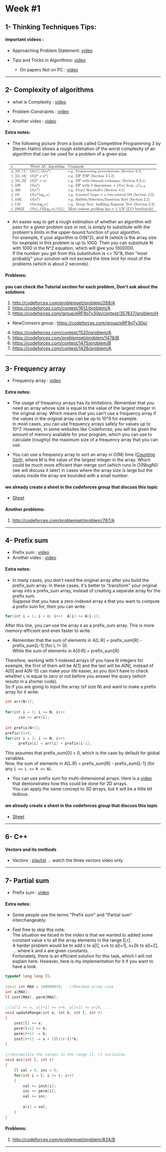 # Week #1
 
## 1- Thinking Techniques Tips:
#### important videos :
  * Approaching Problem Statement: [video](https://youtu.be/fd0Ebfa_mJ0) 


* Tips and Tricks in Algorithms: [video](https://youtu.be/-jE3_O9Dpps)


  * On papers Not on PC : [video](https://youtu.be/olcmPKZNqnM)


---
## 2- Complexity of algorithms

* what is Complexity : [video](https://youtu.be/sHhVsGQz9MI)

* Problem Constraints : [video](https://youtu.be/6Fx8T_NBA7Q)

* Another video :  [video](https://www.youtube.com/watch?v=hYalOGs1_Og)



#### Extra notes:
* The following picture (from a book called Competitive Programming 3 by Steven Halim) shows a rough estimation of the worst complexity of an algorithm that can be used for a problem of a given size.  

![Image](Images/TimeComplexity.png)

* An easier way to get a rough estimation of whether an algorithm will pass for a given problem size or not, is simply to substitute with the problem's limits in the upper-bound function of your algorithm.  
For example, if your algorithm is O(N^2), and N (which is the array size for example) in this problem is up to 1000. Then you can substitute N with 1000 in the N^2 equation, which will give you 1000000.  
If the number you get from this substitution is <= 10^8, then "most probably" your solution will not exceed the time limit for most of the problems (which is about 2 seconds).

#### Problems:

#### you can check the Tutorial section for each problem, Don't ask about the solutions

1. http://codeforces.com/problemset/problem/268/A
2. https://codeforces.com/contest/1612/problem/A
3. https://codeforces.com/group/eRF9oTy30p/contest/357837/problem/H 
 * NewComsers group : https://codeforces.com/group/eRF9oTy30p/
4. https://codeforces.com/contest/1520/problem/A
5. https://codeforces.com/problemset/problem/1478/B
6. https://codeforces.com/contest/1475/problem/B
7. https://codeforces.com/contest/1426/problem/A


---

## 3- Frequency array

* Frequency array : [video](https://youtu.be/kQGTjql8WjI)


#### Extra notes:
* The usage of frequency arrays has its limitations. Remember that you need an array whose size is equal to the value of the largest integer in the original array. Which means that you can't use a frequency array if the values in the original array can be up to 10^9 for example.  
In most cases, you can use frequency arrays safely for values up to 10^7. However, in some websites like Codeforces, you will be given the amount of memory available for your program, which you can use to calculate (roughly) the maximum size of a frequency array that you can use.

* You can use a frequency array to sort an array in O(M) time ([Counting Sort](https://www.geeksforgeeks.org/counting-sort/)), where M is the value of the largest integer in the array. Which could be much more efficient than merge sort (which runs in O(NlogN)) (we will discuss it later) in cases where the array size is large but the values inside the array are bounded with a small number.


#### we already create a sheet in the codeforces group that discuss this topic
* [Sheet](https://codeforces.com/group/4BawYTBUCN/contest/369674)

#### Another problems:

1. http://codeforces.com/problemset/problem/767/A

---

## 4- Prefix sum

* Prefix sum : [video](https://www.youtube.com/watch?v=hqOqr6vFPp8)
* Another video : [video](https://youtu.be/fQwD4-FxQBU)


#### Extra notes:
* In many cases, you don't need the original array after you build the prefix_sum array. In these cases, it's better to "transform" your original array into a prefix_sum array, instead of creating a separate array for the prefix sum.  
Suppose that you have a zero-indexed array `A` that you want to compute a prefix sum for, then you can write:
```c
for(int i = 1; i < n; i++)  A[i] += A[i-1];
```
After this line, you can use the array `A` as a prefix_sum array. This is more memory-efficient and even faster to write.

* Remember that the sum of elements in A[L:R] = prefix_sum[R] - prefix_sum[L-1] (for L != 0).  
While the sum of elements in A[0:R] = prefix_sum[R]  

Therefore, working with 1-indexed arrays (if you have N integers for example, the first of them will be A[1] and the last will be A[N], instead of A[0] and A[N-1]) can make your life easier, as you don't have to check whether `L` is equal to zero or not before you answer the query (which results in a shorter code).  
So if you are going to input the array (of size N) and want to make a prefix array for it write:  
```c
int arr[N+1];

for(int i = 1; i <= N; i++)
      cin >> arr[i];

int prefix[N+1];
prefix[0]=0;
for(int i = 1; i <= N; i++)
      prefix[i] = arr[i] + prefix[i-1];
```
This assumes that prefix_sum[0] = 0, which is the case by default for global variables.  
Now, the sum of elements in A[L:R] = prefix_sum[R] - prefix_sum[L-1] (for any `1 <= L <= R <= N`).

* You can use prefix sum for multi-dimensional arrays. Here is a [video](https://youtu.be/hqOqr6vFPp8?t=465) that
demonstrates how this could be done for 2D arrays.  
You can apply the same concept to 3D arrays, but it will be a little bit tedious.


#### we already create a sheet in the codeforces group that discuss this topic
* [Sheet](https://codeforces.com/group/B1an7MPWiH/contest/357994)

---

## 6- C++
#### Vectors and its methods

*  Vectors : [playlist](https://www.youtube.com/watch?v=AMnultLTdlI&list=PLCInYL3l2AainAE4Xq2kdNGDfG0bys2xp&index=2) ... watch the three vectors video only

---

## 7- Partial sum

* Prefix sum : [video](https://youtu.be/vF78qRAAyx4)

#### Extra notes:
* Some people use the terms "Prefix sum" and "Partial sum" interchangeably.

* Feel free to skip this note:  
The situation we faced in the video is that we wanted to added some constant value x to all the array elements in the range [l,r].  
A harder problem would be to add x to a[l], x+k to a[l+1], x+2k to a[l+2], ... where k and x are given constants.  
Fortunately, there is an efficient solution for this task, which I will not explain here. However, here is my implementation for it if you want to have a look.

```cpp
typedef long long ll;

const int MAX = 1000000+9;   //Maximum array size
int a[MAX];
ll inst[MAX], perm[MAX];

///a[l] += x, a[l+1] += x+k, a[l+2] += x+2k, ...
void updateRange(int x, int k, int l, int r)
{
    inst[l] += x;
    perm[l+1] += k;
    perm[r+1] -= k;
    inst[r+1] -= x + (ll)(r-l)*k;
}

///Accumulate the values in the range [l, r] inclusive.
void acc(int l, int r)
{
    ll val = 0, inc = 0;
    for(int i = l; i <= r; i++)
    {
        val += inst[i];
        inc += perm[i];
        val += inc;

        a[i] = val;
    }
}
```

#### Problems:
1. http://codeforces.com/problemset/problem/834/B

---
